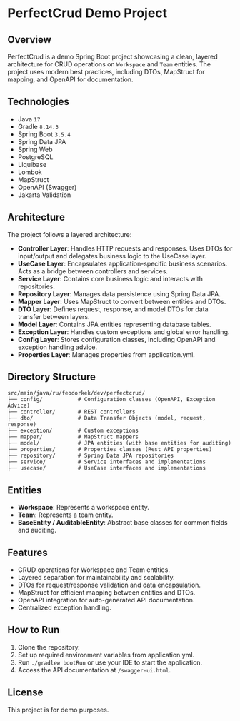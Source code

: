 # PerfectCrud Demo Project

## Overview

PerfectCrud is a demo Spring Boot project showcasing a clean, layered architecture for CRUD operations on `Workspace`
and `Team` entities. The project uses modern best practices, including DTOs, MapStruct for mapping, and OpenAPI for
documentation.

## Technologies

- Java `17`
- Gradle `8.14.3`
- Spring Boot `3.5.4`
- Spring Data JPA
- Spring Web
- PostgreSQL
- Liquibase
- Lombok
- MapStruct
- OpenAPI (Swagger)
- Jakarta Validation

## Architecture

The project follows a layered architecture:

- **Controller Layer**: Handles HTTP requests and responses. Uses DTOs for input/output and delegates business logic to
  the UseCase layer.
- **UseCase Layer**: Encapsulates application-specific business scenarios. Acts as a bridge between controllers and
  services.
- **Service Layer**: Contains core business logic and interacts with repositories.
- **Repository Layer**: Manages data persistence using Spring Data JPA.
- **Mapper Layer**: Uses MapStruct to convert between entities and DTOs.
- **DTO Layer**: Defines request, response, and model DTOs for data transfer between layers.
- **Model Layer**: Contains JPA entities representing database tables.
- **Exception Layer**: Handles custom exceptions and global error handling.
- **Config Layer**: Stores configuration classes, including OpenAPI and exception handling advice.
- **Properties Layer**: Manages properties from application.yml.

## Directory Structure

```
src/main/java/ru/feodorkek/dev/perfectcrud/
├── config/           # Configuration classes (OpenAPI, Exception Advice)
├── controller/       # REST controllers
├── dto/              # Data Transfer Objects (model, request, response)
├── exception/        # Custom exceptions
├── mapper/           # MapStruct mappers
├── model/            # JPA entities (with base entities for auditing)
├── properties/       # Properties classes (Rest API properties)
├── repository/       # Spring Data JPA repositories
├── service/          # Service interfaces and implementations
├── usecase/          # UseCase interfaces and implementations
```

## Entities

- **Workspace**: Represents a workspace entity.
- **Team**: Represents a team entity.
- **BaseEntity / AuditableEntity**: Abstract base classes for common fields and auditing.

## Features

- CRUD operations for Workspace and Team entities.
- Layered separation for maintainability and scalability.
- DTOs for request/response validation and data encapsulation.
- MapStruct for efficient mapping between entities and DTOs.
- OpenAPI integration for auto-generated API documentation.
- Centralized exception handling.

## How to Run

1. Clone the repository.
2. Set up required environment variables from application.yml.
3. Run `./gradlew bootRun` or use your IDE to start the application.
4. Access the API documentation at `/swagger-ui.html`.

## License

This project is for demo purposes.